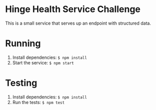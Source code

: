 # Hinge Health Service Challenge

This is a small service that serves up an endpoint with structured data.

# Running

1. Install dependencies: `$ npm install`
2. Start the service: `$ npm start`

# Testing

1. Install dependencies: `$ npm install`
2. Run the tests: `$ npm test`
